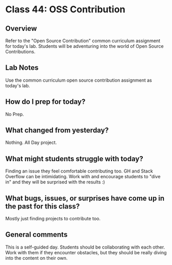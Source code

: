 # Class 44: OSS Contribution

## Overview

Refer to the "Open Source Contribution" common curriculum assignment for today's lab. Students will be adventuring into the world of Open Source Contributions.

## Lab Notes

Use the common curriculum open source contribution assignment as today's lab.

## How do I prep for today?
No Prep.

## What changed from yesterday? 
Nothing. All Day project.

## What might students struggle with today?  
Finding an issue they feel comfortable contributing too. GH and Stack Overflow
can be intimidating. Work with and encourage students to "dive in" and they
will be surprised with the results :) 

## What bugs, issues, or surprises have come up in the past for this class?
Mostly just finding projects to contribute too. 

## General comments
This is a self-guided day. Students should be collaborating with each other. Work with them if they encounter obstacles, but they should be really diving into the content on their own.
